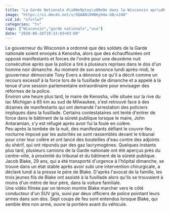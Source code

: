 ```yaml
---
title: "La Garde Nationale d\u00e9ploy\u00e9e dans le Wisconsin apr\u00e8s des violences li\u00e9es \u00e0 la mort d'un homme noir abattu par la police"
image: "https://s1.dmcdn.net/v/SQAAN1VHBKyhHa-GB/x240"
vid_id: "x7vrlw7"
categories: "tv"
tags: ["Wisconsin","garde nationale","usa"]
date: "2020-08-26T19:33:03+03:00"
---
```

Le gouverneur du Wisconsin a ordonné que des soldats de la Garde nationale soient envoyés à Kenosha, alors que des échauffourées ont opposé manifestants et forces de l'ordre pour une deuxième nuit consécutive après que la police a tiré à plusieurs reprises dans le dos d'un homme noir dimanche. Au moment de son annonce lundi après-midi, le gouverneur démocrate Tony Evers a dénoncé ce qu'il a décrit comme un recours excessif à la force lors de la fusillade de dimanche et a appelé à la tenue d'une session parlementaire extraordinaire pour envisager des réformes de la police.  <br>Environ une heure plus tard, le maire de Kenosha, ville située sur la rive du lac Michigan à 65 km au sud de Milwaukee, s'est retrouvé face à des dizaines de manifestants qui ont demandé l'arrestation des policiers impliqués dans la fusillade. Certains contestataires ont tenté d'entrer de force dans le bâtiment de la sûreté publique lorsque le maire, John Antaramian, s'y est réfugié après avoir fui la foule en colère.  <br>Peu après la tombée de la nuit, des manifestants défiant le couvre-feu nocturne imposé par les autorités se sont rassemblés devant le tribunal pour crier leur colère et ont lancé des bouteilles d'eau contre des adjoints du shérif, qui ont répondu par des gaz lacrymogènes. Quelques instants plus tard, plusieurs camions de la Garde nationale ont été aperçus près du centre-ville, à proximité du tribunal et du bâtiment de la sûreté publique.  <br>Jacob Blake, 29 ans, qui a été transporté d'urgence à l'hôpital dimanche, se trouve dans un état stable après avoir subi une intervention chirurgicale, a déclaré lundi à la presse le père de Blake. D'après l'avocat de la famille, les trois jeunes fils de Blake ont assisté à la fusillade alors qu'ils se trouvaient à moins d'un mètre de leur père, dans la voiture familiale.  <br>Une vidéo filmée par un témoin montre Blake marcher vers le côté conducteur d'un SUV gris, suivi par deux officiers de police pointant leurs armes dans son dos. Sept coups de feu sont entendus lorsque Blake, qui semble être non armé, ouvre la portière avant du véhicule.
